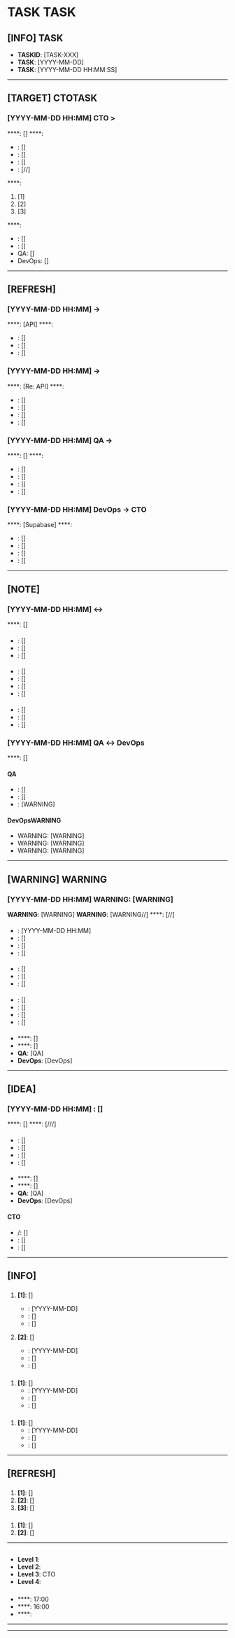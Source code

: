 # TASK TASK

## [INFO] TASK
- **TASKID**: [TASK-XXX]
- **TASK**: [YYYY-MM-DD]
- **TASK**: [YYYY-MM-DD HH:MM:SS]

---

## [TARGET] CTOTASK

### [YYYY-MM-DD HH:MM] CTO > 
****: []
****: 
- : []
- : []
- : []
- : [//]

****:
1. [1]
2. [2]
3. [3]

****:
- : []
- : []
- QA: []
- DevOps: []

---

## [REFRESH] 

### [YYYY-MM-DD HH:MM]  -> 
****: [API]
****:
- : []
- : []
- : []

### [YYYY-MM-DD HH:MM]  -> 
****: [Re: API]
****:
- : []
- : []
- : []
- : []

### [YYYY-MM-DD HH:MM] QA -> 
****: []
****:
- : []
- : []
- : []
- : []

### [YYYY-MM-DD HH:MM] DevOps -> CTO
****: [Supabase]
****:
- : []
- : []
- : []
- : []

---

## [NOTE] 

### [YYYY-MM-DD HH:MM]  ↔ 
****: []

#### 
- : []
- : []
- : []

#### 
- : []
- : []
- : []
- : []

#### 
- : []
- : []
- : []

### [YYYY-MM-DD HH:MM] QA ↔ DevOps
****: []

#### QA
- : []
- : []
- : [WARNING]

#### DevOpsWARNING
- WARNING: [WARNING]
- WARNING: [WARNING]
- WARNING: [WARNING]

---

## [WARNING] WARNING

### [YYYY-MM-DD HH:MM] WARNING: [WARNING]
**WARNING**: [WARNING]
**WARNING**: [WARNING//]
****: [//]

#### 
- : [YYYY-MM-DD HH:MM]
- : []
- : []
- : []

#### 
- : []
- : []
- : []

#### 
- : []
- : []
- : []
- : []

#### 
- ****: []
- ****: []
- **QA**: [QA]
- **DevOps**: [DevOps]

---

## [IDEA] 

### [YYYY-MM-DD HH:MM] : []
****: []
****: [///]

#### 
- : []
- : []
- : []
- : []

#### 
- ****: []
- ****: []
- **QA**: [QA]
- **DevOps**: [DevOps]

#### CTO
- /: []
- : []
- : []

---

## [INFO] 

### 
1. **[1]**: []
   - : [YYYY-MM-DD]
   - : []
   - : []

2. **[2]**: []
   - : [YYYY-MM-DD]
   - : []
   - : []

### 
1. **[1]**: []
   - : [YYYY-MM-DD]
   - : []
   - : []

### 
1. **[1]**: []
   - : [YYYY-MM-DD]
   - : []
   - : []

---

## [REFRESH] 

### 
1. **[1]**: []
2. **[2]**: []
3. **[3]**: []

### 
1. **[1]**: []
2. **[2]**: []

---

##  

### 
- **Level 1**: 
- **Level 2**: 
- **Level 3**: CTO
- **Level 4**: 

### 
- ****:  17:00
- ****:  16:00
- ****: 

---

****
